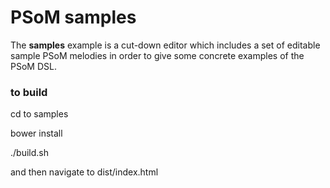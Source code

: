 PSoM samples
============

The __samples__ example is a cut-down editor which includes a set of editable sample PSoM melodies in order to give some concrete examples of the PSoM DSL.

### to build 

   cd to samples
 
   bower install

   ./build.sh

   and then navigate to dist/index.html

